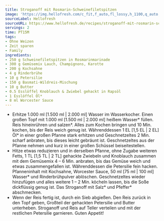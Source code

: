 ```yaml
---
title: Stroganoff mit Rosmarin-Schweinefiletspitzen
image: 'https://img.hellofresh.com/c_fit,f_auto,fl_lossy,h_1100,q_auto,w_2600/hellofresh_s3/image/stroganoff-mit-rosmarin-schweinefiletspitzen-c2441647.jpg'
sourceLabel: Hellofresh
sourceURL: https://www.hellofresh.de/recipes/stroganoff-mit-rosmarin-schweinefiletspitzen-62c436c47c1f6963ea06d71d
servings: 2
time: PT15M
tags:
- Ohne Weizen
- Zeit sparen
- Family
ingredients:
- 250 g Schweinefiletspitzen in Rosmarinmarinade
- 300 g Gemüsemix Lauch, Champignons, Karotte
- 200 g Kochsahne
- 4 g Rinderbrühe
- 10 g Petersilie
- 150 g Basmati-Wildreis-Mischung
- 10 g Butter
- 0.5 Esslöffel Knoblauch & Zwiebel gehackt in Rapsöl
- 1 Esslöffel Öl*
- 8 ml Worcester Sauce
---
```


- Erhitze 1.000 ml [1.500 ml | 2.000 ml] Wasser im Wasserkocher.  Einen großen Topf mit 1.000 ml [1.500 ml | 2.000 ml] heißem Wasser\* füllen. Reis hineinrühren und salzen\*. Alles zum Kochen bringen und 10 Min. kochen, bis der Reis weich genug ist.  Währenddessen 1 EL [1,5 EL | 2 EL] Öl\* in einer großen Pfanne stark erhitzen und Geschnetzeltes 2 Min. scharf anbraten, bis dieses leicht gebräunt ist. Geschnetzeltes aus der Pfanne nehmen und kurz in einer großen Schüssel beiseitestellen.
- Hitze etwas reduzieren und in derselben Pfanne, ohne Zugabe weiteren Fetts, 1 TL [1,5 TL | 2 TL] gehackte Zwiebeln und Knoblauch zusammen mit dem Gemüsemix 4 – 6 Min. anbraten, bis das Gemüse weich und etwas zusammengefallen ist.  Währenddessen die Petersilie fein hacken.  Pfanneninhalt mit Kochsahne, Worcester Sauce, 50 ml [75 ml | 100 ml] Wasser\* und Rinderbrühpulver ablöschen. Geschnetzeltes wieder hinzufügen und alles weitere 1 – 2 Min. köcheln lassen, bis die Soße dickflüssig genug ist. Das Stroganoff mit Salz\* und Pfeffer\* abschmecken.
- Wenn der Reis fertig ist, durch ein Sieb abgießen.  Den Reis zurück in den Topf geben, Großteil der gehackten Petersilie und Butter unterheben.  Stroganoff und Reis auf Teller verteilen und mit der restlichen Petersilie garnieren.  Guten Appetit!
